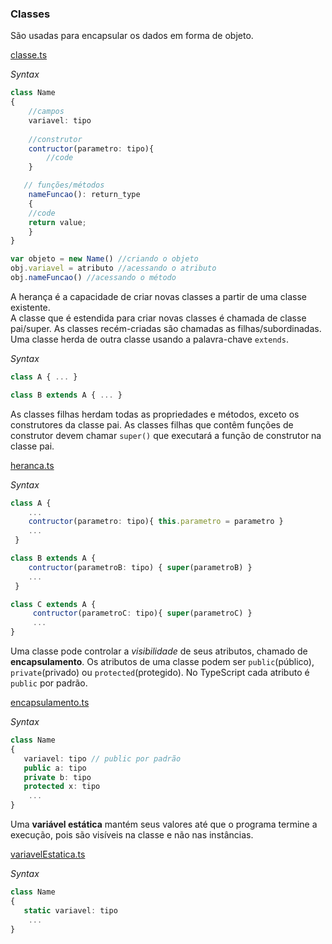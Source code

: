 ### Classes
 São usadas para encapsular os dados em forma de objeto.

[classe.ts](classe.ts)

*Syntax*
```typescript
class Name
{
    //campos
    variavel: tipo
    
    //construtor
    contructor(parametro: tipo){
        //code
    }

   // funções/métodos
    nameFuncao(): return_type
    {
    //code
    return value;
    }
}

var objeto = new Name() //criando o objeto
obj.variavel = atributo //acessando o atributo
obj.nameFuncao() //acessando o método
```

A herança é a capacidade de criar novas classes a partir de uma classe existente.   
A classe que é estendida para criar novas classes é chamada de classe pai/super. As classes recém-criadas são chamadas as filhas/subordinadas.  
Uma classe herda de outra classe usando a palavra-chave `extends`. 

*Syntax*
```typescript
class A { ... }

class B extends A { ... }
```
As classes filhas herdam todas as propriedades e métodos, exceto os construtores da classe pai. As classes filhas que contêm funções de construtor devem chamar `super()` que executará a função de construtor na classe pai.

[heranca.ts](heranca.ts)  

*Syntax*
```typescript
class A { 
    ...
    contructor(parametro: tipo){ this.parametro = parametro }
    ...
 }

class B extends A {
    contructor(parametroB: tipo) { super(parametroB) }
    ...
 }

class C extends A { 
     contructor(parametroC: tipo){ super(parametroC) }
     ...
}

```
Uma classe pode controlar a *visibilidade* de seus atributos, chamado de **encapsulamento**. Os atributos de uma classe podem ser `public`(público), `private`(privado) ou `protected`(protegido). No TypeScript cada atributo é `public` por padrão.  

[encapsulamento.ts](encapsulamento.ts)

*Syntax*
```typescript
class Name
{
   variavel: tipo // public por padrão 
   public a: tipo
   private b: tipo
   protected x: tipo
    ...
}

```

Uma **variável estática** mantém seus valores até que o programa termine a execução, pois são visíveis na classe e não nas instâncias.  

[variavelEstatica.ts](variavelEstatica.ts) 

*Syntax*
```typescript
class Name
{
   static variavel: tipo
    ...
}

```